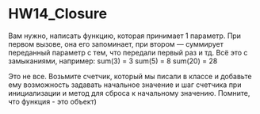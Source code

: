 # HW14_Closure

Вам нужно, написать функцию, которая принимает 1 параметр. При первом вызове, она его запоминает, при втором — суммирует переданный параметр с тем, что передали первый раз и тд. Всё это с замыканиями, например: sum(3) = 3 sum(5) = 8 sum(20) = 28

Это не все. Возьмите счетчик, который мы писали в классе и добавьте ему возможность задавать начальное значение и шаг счетчика при инициализации и метод для сброса к начальному значению. Помните, что функция - это объект)
